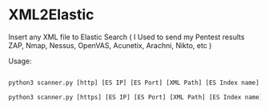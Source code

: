 # XML2Elastic
Insert any XML file to Elastic Search ( I Used to send my Pentest results ZAP, Nmap, Nessus, OpenVAS, Acunetix, Arachni, Nikto, etc )

Usage:

```python

python3 scanner.py [http] [ES IP] [ES Port] [XML Path] [ES Index name]
 ```
```python
python3 scanner.py [https] [ES IP] [ES Port] [XML Path] [ES Index name] [User Name] [Password] [Cert Path]
```
